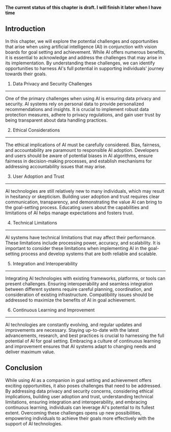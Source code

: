 **The current status of this chapter is draft. I will finish it later when I have time**

Introduction
------------

In this chapter, we will explore the potential challenges and opportunities that arise when using artificial intelligence (AI) in conjunction with vision boards for goal setting and achievement. While AI offers numerous benefits, it is essential to acknowledge and address the challenges that may arise in its implementation. By understanding these challenges, we can identify opportunities to harness AI's full potential in supporting individuals' journey towards their goals.

1. Data Privacy and Security Challenges
---------------------------------------

One of the primary challenges when using AI is ensuring data privacy and security. AI systems rely on personal data to provide personalized recommendations and insights. It is crucial to implement robust data protection measures, adhere to privacy regulations, and gain user trust by being transparent about data handling practices.

2. Ethical Considerations
-------------------------

The ethical implications of AI must be carefully considered. Bias, fairness, and accountability are paramount to responsible AI adoption. Developers and users should be aware of potential biases in AI algorithms, ensure fairness in decision-making processes, and establish mechanisms for addressing accountability issues that may arise.

3. User Adoption and Trust
--------------------------

AI technologies are still relatively new to many individuals, which may result in hesitancy or skepticism. Building user adoption and trust requires clear communication, transparency, and demonstrating the value AI can bring to the goal-setting process. Educating users about the capabilities and limitations of AI helps manage expectations and fosters trust.

4. Technical Limitations
------------------------

AI systems have technical limitations that may affect their performance. These limitations include processing power, accuracy, and scalability. It is important to consider these limitations when implementing AI in the goal-setting process and develop systems that are both reliable and scalable.

5. Integration and Interoperability
-----------------------------------

Integrating AI technologies with existing frameworks, platforms, or tools can present challenges. Ensuring interoperability and seamless integration between different systems require careful planning, coordination, and consideration of existing infrastructure. Compatibility issues should be addressed to maximize the benefits of AI in goal achievement.

6. Continuous Learning and Improvement
--------------------------------------

AI technologies are constantly evolving, and regular updates and improvements are necessary. Staying up-to-date with the latest advancements, research, and best practices is crucial to harnessing the full potential of AI for goal setting. Embracing a culture of continuous learning and improvement ensures that AI systems adapt to changing needs and deliver maximum value.

Conclusion
----------

While using AI as a companion in goal setting and achievement offers exciting opportunities, it also poses challenges that need to be addressed. By addressing data privacy and security concerns, considering ethical implications, building user adoption and trust, understanding technical limitations, ensuring integration and interoperability, and embracing continuous learning, individuals can leverage AI's potential to its fullest extent. Overcoming these challenges opens up new possibilities, empowering individuals to achieve their goals more effectively with the support of AI technologies.
